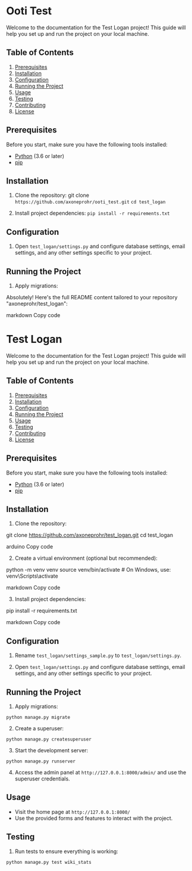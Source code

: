 # Ooti Test

Welcome to the documentation for the Test Logan project! This guide will help you set up and run the project on your local machine.

## Table of Contents

1. [Prerequisites](#prerequisites)
2. [Installation](#installation)
3. [Configuration](#configuration)
4. [Running the Project](#running-the-project)
5. [Usage](#usage)
6. [Testing](#testing)
7. [Contributing](#contributing)
8. [License](#license)

## Prerequisites

Before you start, make sure you have the following tools installed:

- [Python](https://www.python.org/downloads/) (3.6 or later)
- [pip](https://pip.pypa.io/en/stable/installing/)

## Installation

1. Clone the repository:
git clone ```https://github.com/axoneprohr/ooti_test.git```
```cd test_logan```

2. Install project dependencies:
```pip install -r requirements.txt```

## Configuration

1. Open `test_logan/settings.py` and configure database settings, email settings, and any other settings specific to your project.

## Running the Project

1. Apply migrations:


Absolutely! Here's the full README content tailored to your repository "axoneprohr/test_logan":

markdown
Copy code
# Test Logan

Welcome to the documentation for the Test Logan project! This guide will help you set up and run the project on your local machine.

## Table of Contents

1. [Prerequisites](#prerequisites)
2. [Installation](#installation)
3. [Configuration](#configuration)
4. [Running the Project](#running-the-project)
5. [Usage](#usage)
6. [Testing](#testing)
7. [Contributing](#contributing)
8. [License](#license)

## Prerequisites

Before you start, make sure you have the following tools installed:

- [Python](https://www.python.org/downloads/) (3.6 or later)
- [pip](https://pip.pypa.io/en/stable/installing/)

## Installation

1. Clone the repository:

git clone https://github.com/axoneprohr/test_logan.git
cd test_logan

arduino
Copy code

2. Create a virtual environment (optional but recommended):

python -m venv venv
source venv/bin/activate # On Windows, use: venv\Scripts\activate

markdown
Copy code

3. Install project dependencies:

pip install -r requirements.txt

markdown
Copy code

## Configuration

1. Rename `test_logan/settings_sample.py` to `test_logan/settings.py`.

2. Open `test_logan/settings.py` and configure database settings, email settings, and any other settings specific to your project.

## Running the Project

1. Apply migrations:

```python manage.py migrate```

2. Create a superuser:

```python manage.py createsuperuser```

3. Start the development server:

```python manage.py runserver```

4. Access the admin panel at `http://127.0.0.1:8000/admin/` and use the superuser credentials.

## Usage

- Visit the home page at ```http://127.0.0.1:8000/```
- Use the provided forms and features to interact with the project.

## Testing

1. Run tests to ensure everything is working:

```python manage.py test wiki_stats```
